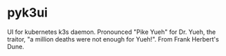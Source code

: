 # pyk3ui

UI for kubernetes k3s daemon. Pronounced "Pike Yueh" for Dr. Yueh, the traitor, "a million deaths were not enough for Yueh!". From Frank Herbert's Dune.
